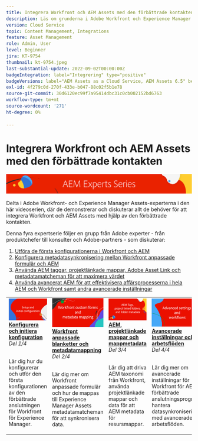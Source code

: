```yaml
---
title: Integrera Workfront och AEM Assets med den förbättrade kontakten
description: Läs om grunderna i Adobe Workfront och Experience Manager Assets förbättrade anslutningsintegrering.
version: Cloud Service
topic: Content Management, Integrations
feature: Asset Management
role: Admin, User
level: Beginner
jira: KT-9754
thumbnail: kt-9754.jpeg
last-substantial-update: 2022-09-02T00:00:00Z
badgeIntegration: label="Integrering" type="positive"
badgeVersions: label="AEM Assets as a Cloud Service, AEM Assets 6.5" before-title="false"
exl-id: 4f279c0d-270f-433e-b047-88c02f5b1e78
source-git-commit: 30d6120ec99f7a95414dbc31c0cb002152bd6763
workflow-type: tm+mt
source-wordcount: '271'
ht-degree: 0%

---
```


# Integrera Workfront och AEM Assets med den förbättrade kontakten

![AEM Experts Series](./assets/banner.png)

Delta i Adobe Workfront- och Experience Manager Assets-experterna i den här videoserien, där de demonstrerar och diskuterar allt de behöver för att integrera Workfront och AEM Assets med hjälp av den förbättrade kontakten.

Denna fyra expertserie följer en grupp från Adobe experter - från produktchefer till konsulter och Adobe-partners - som diskuterar:

1. [Utföra de första konfigurationerna i Workfront och AEM](./setup.md)
2. [Konfigurera metadatasynkronisering mellan Workfront anpassade formulär och AEM](./custom-forms.md)
3. [Använda AEM taggar, projektlänkade mappar, Adobe Asset Link och metadatamatcheman för att maximera värdet](./aem-tags-project-linked-folders-and-folder-metadata.md)
4. [Använda avancerat AEM för att effektivisera affärsprocesserna i hela AEM och Workfront samt andra avancerade inställningar](./advanced-settings-and-workflows.md)

<table>
  <td>
      <a href="./setup.md">
        <img alt="Installation och inledande konfiguration" 
             src="./assets/setup.png">
      </a>
      <div>
         <a href="./setup.md"><strong>Konfigurera och initiera konfiguration</strong></a>
         <br/><em>Del 1/4</em>
      </div>
      <p>
        <br/>
         Lär dig hur du konfigurerar och utför den första konfigurationen av den förbättrade anslutningen för Workfront för Experience Manager.
      </p>
   </td>
   <!-- Workfront custom forms and metadata mapping -->
   <td>
      <a href="./custom-forms.md">
        <img alt="Workfront anpassade blanketter och metadatamappning" 
             src="./assets/custom-forms.png">
      </a>
      <div>
         <a href="./custom-forms.md"><strong>Workfront anpassade blanketter och metadatamappning</strong></a>
         <br/><em>Del 2/4</em>
      </div>
      <p>
        <br/>
         Lär dig mer om Workfront anpassade formulär och hur de mappas till Experience Manager Assets metadatamatcheman för att synkronisera data.
      </p>
    </td>
    <!-- AEM Tags, project linked folders, and folder metadata -->
    <td>
      <a href="./aem-tags-project-linked-folders-and-folder-metadata.md">
        <img alt="AEM, projektlänkade mappar och mappmetadata" 
             src="./assets/aem-tags.png">
      </a>
      <div>
         <a href="./aem-tags-project-linked-folders-and-folder-metadata.md"><strong>AEM, projektlänkade mappar och mappmetadata</strong></a>
         <br/><em>Del 3/4</em> 
      </div>
      <p>
        <br/>
            Lär dig att driva AEM taxonomi från Workfront, använda projektlänkade mappar och data för att AEM metadata för resursmappar.
      </p>
   </td>   
   <!-- Advanced workflows -->
    <td>
      <a href="./advanced-settings-and-workflows.md">
        <img alt="Avancerade inställningar och arbetsflöden" 
             src="./assets/advanced.png">
      </a>
      <div>
         <a href="./advanced-settings-and-workflows.md"><strong>Avancerade inställningar och arbetsflöden</strong></a>
         <br/><em>Del 4/4</em>
      </div>
      <p>
        <br/>
            Lär dig mer om avancerade inställningar för Workfront för AEM förbättrade anslutningsprogram, hantera datasynkronisering med avancerade arbetsflöden.
      </p>
   </td>
  </tr>  
</tbody></table>
